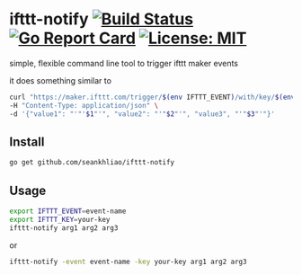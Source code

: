 # ifttt-notify [![Build Status][1]][2] [![Go Report Card][3]][4] [![License: MIT][5]][6]
[1]: https://img.shields.io/travis/seankhliao/ifttt-notify.svg?style=flat-square
[2]: https://travis-ci.org/seankhliao/ifttt-notify
[3]: https://goreportcard.com/badge/github.com/seankhliao/ifttt-notify?style=flat-square
[4]: https://goreportcard.com/report/github.com/seankhliao/ifttt-notify
[5]: https://img.shields.io/badge/License-MIT-blue.svg
[6]: LICENSE

simple, flexible command line tool to trigger ifttt maker events

it does something similar to
```sh
curl "https://maker.ifttt.com/trigger/$(env IFTTT_EVENT)/with/key/$(env IFTTT_KEY)" \
-H "Content-Type: application/json" \
-d '{"value1": "'"'$1"'", "value2": "'"$2"'", "value3", "'"$3"'"}'
```

## Install
```sh
go get github.com/seankhliao/ifttt-notify
```

## Usage
```sh
export IFTTT_EVENT=event-name
export IFTTT_KEY=your-key
ifttt-notify arg1 arg2 arg3
```
or 
```sh
ifttt-notify -event event-name -key your-key arg1 arg2 arg3
```
